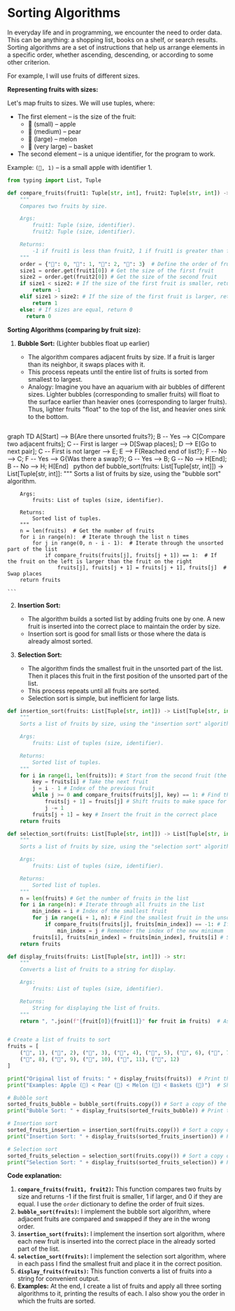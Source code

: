 # Sorting Algorithms

In everyday life and in programming, we encounter the need to order data.
This can be anything: a shopping list, books on a shelf, or search results.
Sorting algorithms are a set of instructions that help us arrange elements in a specific order, whether ascending,
descending, or according to some other criterion.

For example, I will use fruits of different sizes.

**Representing fruits with sizes:**

Let's map fruits to sizes. We will use tuples, where:

*   The first element – is the size of the fruit:
    *   🍎 (small) – apple
    *   🍐 (medium) – pear
    *   🍉 (large) – melon
    *   🧺 (very large) – basket
*   The second element – is a unique identifier, for the program to work.

Example: `(🍎, 1)` – is a small apple with identifier 1.

```python
from typing import List, Tuple

def compare_fruits(fruit1: Tuple[str, int], fruit2: Tuple[str, int]) -> int:
    """
    Compares two fruits by size.

    Args:
        fruit1: Tuple (size, identifier).
        fruit2: Tuple (size, identifier).

    Returns:
        -1 if fruit1 is less than fruit2, 1 if fruit1 is greater than fruit2, 0 if equal.
    """
    order = {"🍎": 0, "🍐": 1, "🍉": 2, "🧺": 3}  # Define the order of fruits by size
    size1 = order.get(fruit1[0]) # Get the size of the first fruit
    size2 = order.get(fruit2[0]) # Get the size of the second fruit
    if size1 < size2: # If the size of the first fruit is smaller, return -1
        return -1
    elif size1 > size2: # If the size of the first fruit is larger, return 1
        return 1
    else: # If sizes are equal, return 0
      return 0
```

**Sorting Algorithms (comparing by fruit size):**

1.  **Bubble Sort:** (Lighter bubbles float up earlier)
    *   The algorithm compares adjacent fruits by size. If a fruit is larger than its neighbor, it swaps places with it.
    *   This process repeats until the entire list of fruits is sorted from smallest to largest.
    *   Analogy: Imagine you have an aquarium with air bubbles of different sizes. Lighter bubbles (corresponding to smaller fruits) will float to the surface earlier than heavier ones (corresponding to larger fruits). Thus, lighter fruits "float" to the top of the list, and heavier ones sink to the bottom.

    ```mermaid
graph TD
    A[Start] --> B{Are there unsorted fruits?};
    B -- Yes --> C[Compare two adjacent fruits];
    C -- First is larger --> D[Swap places];
    D --> E[Go to next pair];
    C -- First is not larger --> E;
    E --> F{Reached end of list?};
    F -- No --> C;
    F -- Yes --> G{Was there a swap?};
    G -- Yes --> B;
    G -- No --> H[End];
    B -- No --> H;
    H[End]
    ```
    ```python
    def bubble_sort(fruits: List[Tuple[str, int]]) -> List[Tuple[str, int]]:
        """
        Sorts a list of fruits by size, using the "bubble sort" algorithm.

        Args:
            fruits: List of tuples (size, identifier).

        Returns:
            Sorted list of tuples.
        """
        n = len(fruits)  # Get the number of fruits
        for i in range(n):  # Iterate through the list n times
            for j in range(0, n - i - 1):  # Iterate through the unsorted part of the list
                if compare_fruits(fruits[j], fruits[j + 1]) == 1:  # If the fruit on the left is larger than the fruit on the right
                    fruits[j], fruits[j + 1] = fruits[j + 1], fruits[j]  # Swap places
        return fruits

    ```
2.  **Insertion Sort:**
    *   The algorithm builds a sorted list by adding fruits one by one. A new fruit is inserted into the correct place to maintain the order by size.
    *   Insertion sort is good for small lists or those where the data is already almost sorted.

3.  **Selection Sort:**
    *   The algorithm finds the smallest fruit in the unsorted part of the list. Then it places this fruit in the first position of the unsorted part of the list.
    *   This process repeats until all fruits are sorted.
    *   Selection sort is simple, but inefficient for large lists.





```python
def insertion_sort(fruits: List[Tuple[str, int]]) -> List[Tuple[str, int]]:
    """
    Sorts a list of fruits by size, using the "insertion sort" algorithm.

    Args:
        fruits: List of tuples (size, identifier).

    Returns:
        Sorted list of tuples.
    """
    for i in range(1, len(fruits)): # Start from the second fruit (the first is considered sorted)
        key = fruits[i] # Take the next fruit
        j = i - 1 # Index of the previous fruit
        while j >= 0 and compare_fruits(fruits[j], key) == 1: # Find the position in the sorted part where to insert the fruit
            fruits[j + 1] = fruits[j] # Shift fruits to make space for the new one
            j -= 1
        fruits[j + 1] = key # Insert the fruit in the correct place
    return fruits

def selection_sort(fruits: List[Tuple[str, int]]) -> List[Tuple[str, int]]:
    """
    Sorts a list of fruits by size, using the "selection sort" algorithm.

    Args:
        fruits: List of tuples (size, identifier).

    Returns:
        Sorted list of tuples.
    """
    n = len(fruits) # Get the number of fruits in the list
    for i in range(n): # Iterate through all fruits in the list
        min_index = i # Index of the smallest fruit
        for j in range(i + 1, n): # Find the smallest fruit in the unsorted part
            if compare_fruits(fruits[j], fruits[min_index]) == -1: # If a fruit smaller than the current minimum is found
                min_index = j # Remember the index of the new minimum
        fruits[i], fruits[min_index] = fruits[min_index], fruits[i] # Swap the current fruit with the smallest from the unsorted part
    return fruits

def display_fruits(fruits: List[Tuple[str, int]]) -> str:
    """
    Converts a list of fruits to a string for display.

    Args:
        fruits: List of tuples (size, identifier).

    Returns:
        String for displaying the list of fruits.
    """
    return ", ".join(f"{fruit[0]}{fruit[1]}" for fruit in fruits)  # Assemble the string for output


# Create a list of fruits to sort
fruits = [
    ("🍉", 1), ("🍎", 2), ("🍐", 3), ("🧺", 4), ("🍎", 5), ("🍉", 6), ("🍐", 7),
    ("🍎", 8), ("🧺", 9), ("🍉", 10), ("🍐", 11), ("🍎", 12)
]

print("Original list of fruits: " + display_fruits(fruits))  # Print the original list
print("Examples: Apple (🍎) < Pear (🍐) < Melon (🍉) < Baskets (🧺)")  # Show the order of fruits

# Bubble sort
sorted_fruits_bubble = bubble_sort(fruits.copy()) # Sort a copy of the list
print("Bubble Sort: " + display_fruits(sorted_fruits_bubble)) # Print the result

# Insertion sort
sorted_fruits_insertion = insertion_sort(fruits.copy()) # Sort a copy of the list
print("Insertion Sort: " + display_fruits(sorted_fruits_insertion)) # Print the result

# Selection sort
sorted_fruits_selection = selection_sort(fruits.copy()) # Sort a copy of the list
print("Selection Sort: " + display_fruits(sorted_fruits_selection)) # Print the result
```

**Code explanation:**

1.  **`compare_fruits(fruit1, fruit2)`:** This function compares two fruits by size and returns -1 if the first fruit is smaller, 1 if larger, and 0 if they are equal. I use the `order` dictionary to define the order of fruit sizes.
2.  **`bubble_sort(fruits)`:** I implement the bubble sort algorithm, where adjacent fruits are compared and swapped if they are in the wrong order.
3.  **`insertion_sort(fruits)`:** I implement the insertion sort algorithm, where each new fruit is inserted into the correct place in the already sorted part of the list.
4.  **`selection_sort(fruits)`:** I implement the selection sort algorithm, where in each pass I find the smallest fruit and place it in the correct position.
5.  **`display_fruits(fruits)`:** This function converts a list of fruits into a string for convenient output.
6.  **Examples:** At the end, I create a list of fruits and apply all three sorting algorithms to it, printing the results of each. I also show you the order in which the fruits are sorted.
